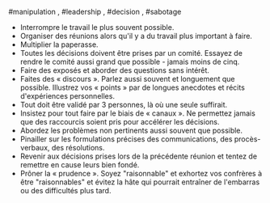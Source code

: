 #manipulation , #leadership , #decision , #sabotage

- Interrompre le travail le plus souvent possible.  
- Organiser des réunions alors qu'il y a du travail plus important à faire.  
- Multiplier la paperasse.  
- Toutes les décisions doivent être prises par un comité. Essayez de rendre le comité aussi grand que possible - jamais moins de cinq.  
- Faire des exposés et aborder des questions sans intérêt.  
- Faites des « discours ». Parlez aussi souvent et longuement que possible. Illustrez vos « points » par de longues anecdotes et récits d'expériences personnelles.  
- Tout doit être validé par 3 personnes, là où une seule suffirait.  
- Insistez pour tout faire par le biais de « canaux ». Ne permettez jamais que des raccourcis soient pris pour accélérer les décisions.  
- Abordez les problèmes non pertinents aussi souvent que possible.  
- Pinailler sur les formulations précises des communications, des procès-verbaux, des résolutions.  
- Revenir aux décisions prises lors de la précédente réunion et tentez de remettre en cause leurs bien fondé.  
- Prôner la « prudence ». Soyez "raisonnable" et exhortez vos confrères à être "raisonnables" et évitez la hâte qui pourrait entraîner de l'embarras ou des difficultés plus tard.
